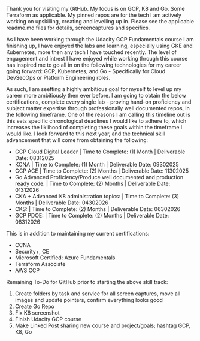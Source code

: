 Thank you for visiting my GitHub. My focus is on GCP, K8 and Go. Some Terraform as applicable. My pinned repos are for the tech I am actively working on upskilling, creating and levelling up in. Please see the applicable readme.md files for details, screencaptures and specifics. 

As I have been working through the Udacity GCP Fundamentals course I am finishing up, I have enjoyed the labs and learning, especially using GKE and Kubernetes, more then any tech I have touched recently. The level of engagement and intrest I have enjoyed while working through this course has inspired me to go all in on the following technologies for my career going forward: GCP, Kubernetes, and Go - Specifically for Cloud DevSecOps or Platform Engineering roles.

As such, I am seetting a highly ambitious goal for myself to level up my career more ambitiously then ever before. I am going to obtain the below certifications, complete every single lab - proving hand-on proficiency and subject matter expertise through professionally well documented repos, in the following timeframe. One of the reasons I am calling this timeline out is this sets specific chronological deadlines I would like to adhere to, which increases the liklihood of completing these goals within the timeframe I would like. I look forward to this next year, and the technical skill advancement that will come from obtaining the following:

- GCP Cloud Digital Leader | Time to Complete: (1) Month | Deliverable Date: 08312025
- KCNA | Time to Complete: (1) Month | Deliverable Date: 09302025
- GCP ACE | Time to Complete: (2) Months | Deliverable Date: 11302025
- Go Advanced Proficiency/Produce well documented and production ready code: | Time to Complete: (2) Months | Deliverable Date: 01312026
- CKA + Advanced K8 administration topics: | Time to Complete: (3) Months | Deliverable Date: 04302026
- CKS: | Time to Complete: (2) Months | Deliverable Date: 06302026
- GCP PDOE: | Time to Complete: (2) Months | Deliverable Date: 08312026

This is in addition to maintaining my current certifications:

- CCNA 
- Security+, CE
- Microsoft Certified: Azure Fundamentals
- Terraform Associate
- AWS CCP

Remaining To-Do for GitHub prior to starting the above skill track:
1. Create folders by task and service for all screen captures, move all images and update pointers, confirm everything looks good
2. Create Go Repo
3. Fix K8 screenshot
4. Finish Udacity GCP course 
5. Make Linked Post sharing new course and project/goals; hashtag GCP, K8, Go

